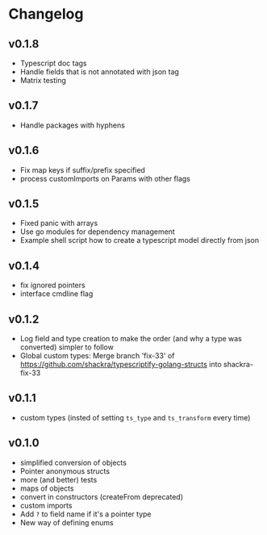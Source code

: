 # Changelog

## v0.1.8

- Typescript doc tags
- Handle fields that is not annotated with json tag
- Matrix testing

## v0.1.7

- Handle packages with hyphens

## v0.1.6

- Fix map keys if suffix/prefix specified
- process customImports on Params with other flags

## v0.1.5

- Fixed panic with arrays
- Use go modules for dependency management
- Example shell script how to create a typescript model directly from json

## v0.1.4

- fix ignored pointers
- interface cmdline flag

## v0.1.2

- Log field and type creation to make the order (and why a type was converted) simpler to follow
- Global custom types: Merge branch 'fix-33' of https://github.com/shackra/typescriptify-golang-structs into shackra-fix-33

## v0.1.1

- custom types (insted of setting `ts_type` and `ts_transform` every time)

## v0.1.0

- simplified conversion of objects
- Pointer anonymous structs
- more (and better) tests
- maps of objects
- convert in constructors (createFrom deprecated)
- custom imports
- Add `?` to field name if it's a pointer type
- New way of defining enums
